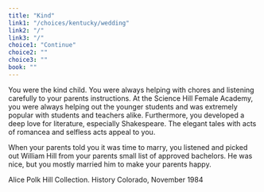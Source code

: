 ```yaml
---
title: "Kind"
link1: "/choices/kentucky/wedding"
link2: "/"
link3: "/"
choice1: "Continue"
choice2: ""
choice3: ""
book: ""
---
```

You were the kind child. You were always helping with chores and listening carefully to your parents instructions. <span class="bold">At the Science Hill Female Academy</span>, you were always helping out the younger students and was extremely popular with students and teachers alike. Furthermore, you developed a deep love for literature, especially Shakespeare. The elegant tales with acts of romancea and selfless acts appeal to you.

When your parents told you it was time to marry, you listened and picked out William Hill from your parents small list of approved bachelors. He was nice, but you mostly married him to make your parents happy.

Alice Polk Hill Collection. History Colorado, November 1984
